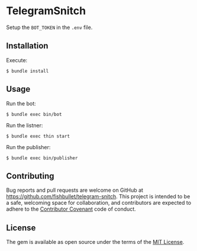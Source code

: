 # TelegramSnitch

Setup the `BOT_TOKEN` in the `.env` file.

## Installation

Execute:

    $ bundle install

## Usage

Run the bot: 

    $ bundle exec bin/bot

Run the listner:

    $ bundle exec thin start

Run the publisher:

    $ bundle exec bin/publisher

## Contributing

Bug reports and pull requests are welcome on GitHub at https://github.com/fishbullet/telegram-snitch. This project is intended to be a safe, welcoming space for collaboration, and contributors are expected to adhere to the [Contributor Covenant](http://contributor-covenant.org) code of conduct.


## License

The gem is available as open source under the terms of the [MIT License](http://opensource.org/licenses/MIT).

